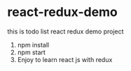 # react-redux-demo
this is todo list react redux demo project
1. npm install
2. npm start
3. Enjoy to learn react js with redux
